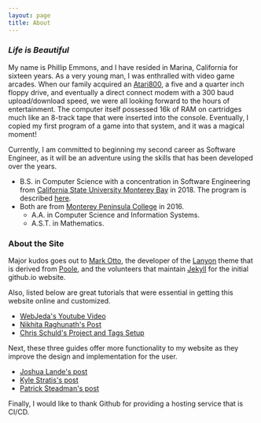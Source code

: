 ```yaml
---
layout: page
title: About
---
```


### *Life is Beautiful*

My name is Phillip Emmons, and I have resided in Marina, California for sixteen years. As a very young man, I was enthralled with video game arcades. When our family acquired an [Atari800](http://oldcomputers.net/atari800.html), a five and a quarter inch floppy drive, and eventually a direct connect modem with a 300 baud upload/download speed, we were all looking forward to the hours of entertainment. The computer itself possessed 16k of RAM on cartridges much like an 8-track tape that were inserted into the console. Eventually, I copied my first program of a game into that system, and it was a magical moment!

Currently, I am committed to beginning my second career as Software Engineer, as it will be an adventure using the skills that has been developed over the years.
* B.S. in Computer Science with a concentration in Software Engineering from [California State University Monterey Bay](https://csumb.edu/) in 2018. The program is described [here](https://philemmons.github.io/content/2019/09/23/BachSci/).
* Both are from [Monterey Peninsula College](https://www.mpc.edu/) in 2016.
  * A.A. in Computer Science and Information Systems. 
  * A.S.T. in Mathematics.

### About the Site

Major kudos goes out to [Mark Otto](<https://twitter.com/mdo>), the developer of the [Lanyon]( http://lanyon.getpoole.com) theme that is derived from [Poole](http://getpoole.com), and the volunteers that maintain [Jekyll](https://jekyllrb.com/) for the initial github.io website.

Also, listed below are great tutorials that were essential in getting this website online and customized.

- [WebJeda's Youtube Video](https://www.youtube.com/watch?v=bty7LHm14CA)
- [Nikhita Raghunath's Post](https://www.nikhita.dev/build-blog-using-github-jekyll)
- [Chris Schuld's Project and Tags Setup](https://chrisschuld.com/)
 
Next, these three guides offer more functionality to my website as they improve the design and implementation for the user. 

- [Joshua Lande's post](http://joshualande.com/jekyll-github-pages-poole)
- [Kyle Stratis's post](http://kylestratis.com/2015/04/17/blog-setup/)
- [Patrick Steadman's post](http://patricksteadman.ca/2014/08/04/lanyonsetup/)

Finally, I would like to thank Github for providing a hosting service that is CI/CD.
